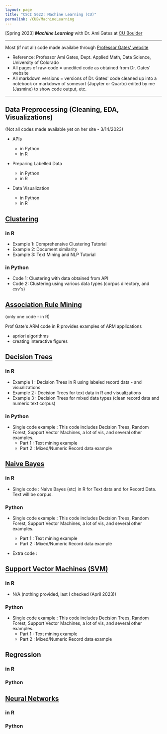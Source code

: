 ```yaml
---
layout: page
title: "CSCI 5622: Machine Learning (CU)"
permalink: /CUB/MachineLearning
---
```


[Spring 2023] ***Machine Learning*** with Dr. Ami Gates at [CU Boulder](../../CUB.md)

---

Most (if not all) code made availabe through [Professor Gates' website](https://gatesboltonanalytics.com/)

- Reference: Professor Ami Gates, Dept. Applied Math, Data Science, University of Colorado
- All pages of raw-code = unedited code as obtained from Dr. Gates' website
- All markdown versions = versions of Dr. Gates' code cleaned up into a notebook or markdown of somesort (Jupyter or Quarto) edited by me (Jasmine) to show code output, etc.

---

## Data Preprocessing (Cleaning, EDA, Visualizations)

(Not all codes made available yet on her site - 3/14/2023)
- APIs
    - in Python
    - in R

- Preparing Labelled Data
    - in Python
    - in R
- Data Visualization
    - in Python
    - in R

## [Clustering](Clustering/CUB-ML_Clustering.qmd)

### in R

- Example 1: Comprehensive Clustering Tutorial
- Example 2: Document similarity
- Example 3: Text Mining and NLP Tutorial

### in Python

- Code 1: Clustering with data obtained from API
- Code 2: Clustering using various data types (corpus directory, and csv's)

## [Association Rule Mining](ARM/CUB-ML_ARM.qmd)

(only one code - in R)

Prof Gate's ARM code in R provides examples of ARM applications
- apriori algorithms
- creating interactive figures

## [Decision Trees](DecisionTrees/CUB-ML_DT.qmd)
### in R
- Example 1 : Decision Trees in R using labeled record data - and visualizations
- Example 2 : Decision Trees for text data in R and visualizations
- Example 3 : Decision Trees for mixed data types (clean record data and numeric text corpus)

### in Python
- Single code example : This code includes Decision Trees, Random Forest, Support Vector Machines, a lot of vis, and several other examples.
    - Part 1 : Text mining example
    - Part 2 : Mixed/Numeric Record data example

## [Naive Bayes](NaiveBayes/CUB-ML_NB.qmd)
### in R
- Single code : Naive Bayes (etc) in R for Text data and for Record Data. Text will be corpus.

### Python

- Single code example : This code includes Decision Trees, Random Forest, Support Vector Machines, a lot of vis, and several other examples. 
    - Part 1 : Text mining example
    - Part 2 : Mixed/Numeric Record data example

- Extra code : 


## [Support Vector Machines (SVM)](SVM/CUB-ML_SVM.qmd)
### in R
- N/A (nothing provided, last I checked (April 2023))

### Python

- Single code example : This code includes Decision Trees, Random Forest, Support Vector Machines, a lot of vis, and several other examples. 
    - Part 1 : Text mining example
    - Part 2 : Mixed/Numeric Record data example

## Regression
### in R

### Python


## [Neural Networks](NN/CUB-ML_NN.qmd)
### in R

### Python